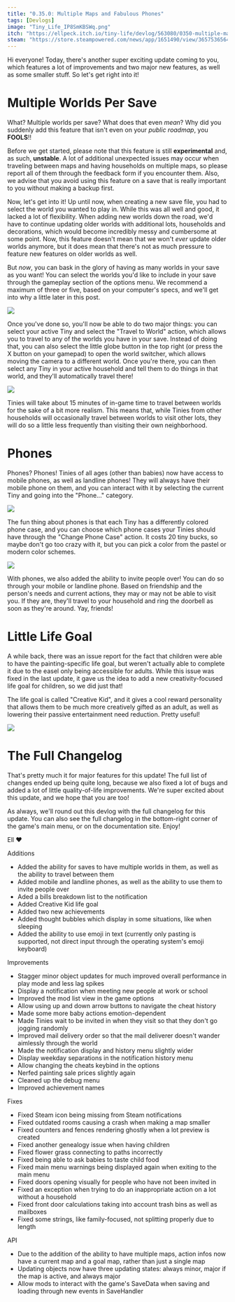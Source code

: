 ```yaml
---
title: "0.35.0: Multiple Maps and Fabulous Phones"
tags: [Devlogs]
image: "Tiny_Life_IP8SmKBSWq.png"
itch: "https://ellpeck.itch.io/tiny-life/devlog/563080/0350-multiple-maps-and-fabulous-phones"
steam: "https://store.steampowered.com/news/app/1651490/view/3657536564720831922"
---
```


Hi everyone! Today, there's another super exciting update coming to you, which features a lot of improvements and two major new features, as well as some smaller stuff. So let's get right into it!

# Multiple Worlds Per Save
What? Multiple worlds per save? What does that even *mean*? Why did you suddenly add this feature that isn't even on your *public roadmap*, you **FOOLS**!!

Before we get started, please note that this feature is still **experimental** and, as such, **unstable**. A lot of additional unexpected issues may occur when traveling between maps and having households on multiple maps, so please report all of them through the feedback form if you encounter them. Also, we advise that you avoid using this feature on a save that is really important to you without making a backup first.

Now, let's get into it! Up until now, when creating a new save file, you had to select the world you wanted to play in. While this was all well and good, it lacked a lot of flexibility. When adding new worlds down the road, we'd have to continue updating older worlds with additional lots, households and decorations, which would become incredibly messy and cumbersome at some point. Now, this feature doesn't mean that we won't *ever* update older worlds anymore, but it does mean that there's not as much pressure to feature new features on older worlds as well.

But *now*, you can bask in the glory of having as many worlds in your save as you want! You can select the worlds you'd like to include in your save through the gameplay section of the options menu. We recommend a maximum of three or five, based on your computer's specs, and we'll get into why a little later in this post.

![](Tiny_Life_IP8SmKBSWq.png)

Once you've done so, you'll now be able to do two major things: you can select your active Tiny and select the "Travel to World" action, which allows you to travel to any of the worlds you have in your save. Instead of doing that, you can also select the little globe button in the top right (or press the X button on your gamepad) to open the world switcher, which allows moving the camera to a different world. Once you're there, you can then select any Tiny in your active household and tell them to do things in that world, and they'll automatically travel there!

![](Tiny_Life_fkpjXCOlva.png)

Tinies will take about 15 minutes of in-game time to travel between worlds for the sake of a bit more realism. This means that, while Tinies from other households will occasionally travel between worlds to visit other lots, they will do so a little less frequently than visiting their own neighborhood.

# Phones
Phones? Phones! Tinies of all ages (other than babies) now have access to mobile phones, as well as landline phones! They will always have their mobile phone on them, and you can interact with it by selecting the current Tiny and going into the "Phone..." category.

![](Tiny_Life_opjoFPuQji.png)

The fun thing about phones is that each Tiny has a differently colored phone case, and you can choose which phone cases your Tinies should have through the "Change Phone Case" action. It costs 20 tiny bucks, so maybe don't go too crazy with it, but you can pick a color from the pastel or modern color schemes.

![](Tiny_Life_4u8EMua69U.png)

With phones, we also added the ability to invite people over! You can do so through your mobile or landline phone. Based on friendship and the person's needs and current actions, they may or may not be able to visit you. If they are, they'll travel to your household and ring the doorbell as soon as they're around. Yay, friends!

# Little Life Goal
A while back, there was an issue report for the fact that children were able to have the painting-specific life goal, but weren't actually able to complete it due to the easel only being accessible for adults. While this issue was fixed in the last update, it gave us the idea to add a new creativity-focused life goal for children, so we did just that!

The life goal is called "Creative Kid", and it gives a cool reward personality that allows them to be much more creatively gifted as an adult, as well as lowering their passive entertainment need reduction. Pretty useful!

![](Tiny_Life_CrhN1A3cXn.png)

# The Full Changelog
That's pretty much it for major features for this update! The full list of changes ended up being quite long, because we also fixed a lot of bugs and added a lot of little quality-of-life improvements. We're super excited about this update, and we hope that you are too!

As always, we'll round out this devlog with the full changelog for this update. You can also see the full changelog in the bottom-right corner of the game's main menu, or on the documentation site. Enjoy!

Ell ❤️

Additions
- Added the ability for saves to have multiple worlds in them, as well as the ability to travel between them
- Added mobile and landline phones, as well as the ability to use them to invite people over
- Aded a bills breakdown list to the notification
- Added Creative Kid life goal
- Added two new achievements
- Added thought bubbles which display in some situations, like when sleeping
- Added the ability to use emoji in text (currently only pasting is supported, not direct input through the operating system's emoji keyboard)

Improvements
- Stagger minor object updates for much improved overall performance in play mode and less lag spikes
- Display a notification when meeting new people at work or school
- Improved the mod list view in the game options
- Allow using up and down arrow buttons to navigate the cheat history
- Made some more baby actions emotion-dependent
- Made Tinies wait to be invited in when they visit so that they don't go jogging randomly
- Improved mail delivery order so that the mail deliverer doesn't wander aimlessly through the world
- Made the notification display and history menu slightly wider
- Display weekday separations in the notification history menu
- Allow changing the cheats keybind in the options
- Nerfed painting sale prices slightly again
- Cleaned up the debug menu
- Improved achievement names

Fixes
- Fixed Steam icon being missing from Steam notifications
- Fixed outdated rooms causing a crash when making a map smaller
- Fixed counters and fences rendering ghostly when a lot preview is created
- Fixed another genealogy issue when having children
- Fixed flower grass connecting to paths incorrectly
- Fixed being able to ask babies to taste child food
- Fixed main menu warnings being displayed again when exiting to the main menu
- Fixed doors opening visually for people who have not been invited in
- Fixed an exception when trying to do an inappropriate action on a lot without a household
- Fixed front door calculations taking into account trash bins as well as mailboxes
- Fixed some strings, like family-focused, not splitting properly due to length

API
- Due to the addition of the ability to have multiple maps, action infos now have a current map and a goal map, rather than just a single map
- Updating objects now have three updating states: always minor, major if the map is active, and always major
- Allow mods to interact with the game's SaveData when saving and loading through new events in SaveHandler
